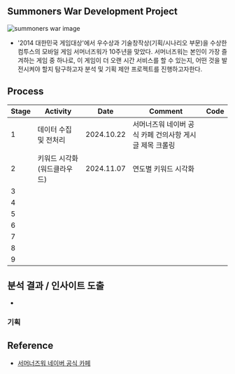 ## Summoners War Development Project

![summoners war image](https://github.com/user-attachments/assets/f68f2013-b022-412a-bab5-9568cd04b2d3)

- '2014 대한민국 게임대상'에서 우수상과 기술창작상(기획/시나리오 부문)을 수상한 컴투스의 모바일 게임 서머너즈워가 10주년을 맞았다. 서머너즈워는 본인이 가장 즐겨하는 게임 중 하나로, 이 게임이 더 오랜 시간 서비스를 할 수 있는지, 어떤 것을 발전시켜야 할지 탐구하고자 분석 및 기획 제안 프로젝트를 진행하고자한다.
 

## Process

|Stage|Activity|Date|Comment|Code|
|--|--|--|--|--|
|1|데이터 수집 및 전처리|2024.10.22|서머너즈워 네이버 공식 카페 건의사항 게시글 제목 크롤링||
|2|키워드 시각화(워드클라우드)|2024.11.07|연도별 키워드 시각화||
|3|||||
|4|||||
|5|||||
|6|||||
|7|||||
|8|||||
|9|||||



## 분석 결과 / 인사이트 도출

- 

### 기획


## Reference
- [서머너즈워 네이버 공식 카페](https://cafe.naver.com/smonwar)